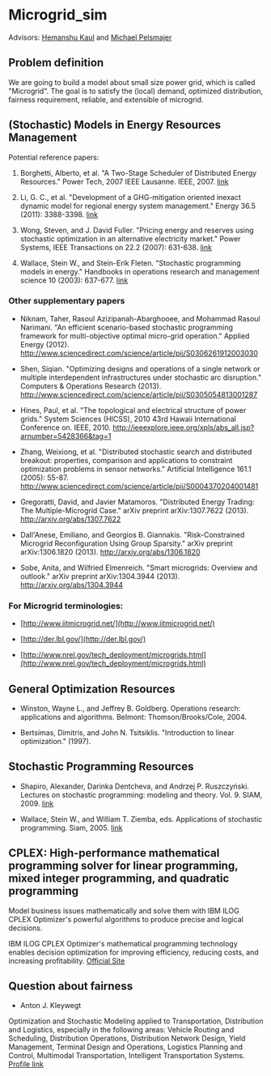 # Microgrid_sim

Advisors: [Hemanshu Kaul](http://iit.edu/csl/am/faculty/kaul_hemanshu.shtml) and [Michael Pelsmajer](http://iit.edu/csl/am/faculty/pelsmajer_michael.shtml)

## Problem definition

We are going to build a model about small size power grid, which is called "Microgrid". The goal is to satisfy the (local) demand, optimized distribution, fairness requirement, reliable, and extensible of microgrid.

## (Stochastic) Models in Energy Resources Management

Potential reference papers:

1. Borghetti, Alberto, et al. "A Two-Stage Scheduler of Distributed Energy Resources." Power Tech, 2007 IEEE Lausanne. IEEE, 2007.
	[link](http://ieeexplore.ieee.org/xpls/abs_all.jsp?arnumber=4538654)

2. Li, G. C., et al. "Development of a GHG-mitigation oriented inexact dynamic model for regional energy system management." Energy 36.5 (2011): 3388-3398.
	[link](http://www.sciencedirect.com/science/article/pii/S0360544211002040)

3. Wong, Steven, and J. David Fuller. "Pricing energy and reserves using stochastic optimization in an alternative electricity market." Power Systems, IEEE Transactions on 22.2 (2007): 631-638.
	[link](http://ieeexplore.ieee.org/xpls/abs_all.jsp?arnumber=4162624)

4. Wallace, Stein W., and Stein-Erik Fleten. "Stochastic programming models in energy." Handbooks in operations research and management science 10 (2003): 637-677.
	[link](http://www.sciencedirect.com/science/article/pii/S0927050703100102)

### Other supplementary papers

* Niknam, Taher, Rasoul Azizipanah-Abarghooee, and Mohammad Rasoul Narimani. "An efficient scenario-based stochastic programming framework for multi-objective optimal micro-grid operation." Applied Energy (2012).
	http://www.sciencedirect.com/science/article/pii/S0306261912003030

* Shen, Siqian. "Optimizing designs and operations of a single network or multiple interdependent infrastructures under stochastic arc disruption." Computers & Operations Research (2013).
	http://www.sciencedirect.com/science/article/pii/S0305054813001287

* Hines, Paul, et al. "The topological and electrical structure of power grids." System Sciences (HICSS), 2010 43rd Hawaii International Conference on. IEEE, 2010.
	http://ieeexplore.ieee.org/xpls/abs_all.jsp?arnumber=5428366&tag=1

* Zhang, Weixiong, et al. "Distributed stochastic search and distributed breakout: properties, comparison and applications to constraint optimization problems in sensor networks." Artificial Intelligence 161.1 (2005): 55-87.
	http://www.sciencedirect.com/science/article/pii/S0004370204001481

* Gregoratti, David, and Javier Matamoros. "Distributed Energy Trading: The Multiple-Microgrid Case." arXiv preprint arXiv:1307.7622 (2013).
	http://arxiv.org/abs/1307.7622

* Dall'Anese, Emiliano, and Georgios B. Giannakis. "Risk-Constrained Microgrid Reconfiguration Using Group Sparsity." arXiv preprint arXiv:1306.1820 (2013).
	http://arxiv.org/abs/1306.1820

* Sobe, Anita, and Wilfried Elmenreich. "Smart microgrids: Overview and outlook." arXiv preprint arXiv:1304.3944 (2013).
	http://arxiv.org/abs/1304.3944

### For Microgrid terminologies:

* [http://www.iitmicrogrid.net/](http://www.iitmicrogrid.net/)

* [http://der.lbl.gov/](http://der.lbl.gov/)

* [http://www.nrel.gov/tech_deployment/microgrids.html](http://www.nrel.gov/tech_deployment/microgrids.html)

## General Optimization Resources

* Winston, Wayne L., and Jeffrey B. Goldberg. Operations research: applications and algorithms. Belmont: Thomson/Brooks/Cole, 2004. 

* Bertsimas, Dimitris, and John N. Tsitsiklis. "Introduction to linear optimization." (1997).

## Stochastic Programming Resources

* Shapiro, Alexander, Darinka Dentcheva, and Andrzej P. Ruszczyński. Lectures on stochastic programming: modeling and theory. Vol. 9. SIAM, 2009. 
	[link](http://www2.isye.gatech.edu/people/faculty/Alex_Shapiro/SPbook.pdf)

* Wallace, Stein W., and William T. Ziemba, eds. Applications of stochastic programming. Siam, 2005.
	[link](http://books.google.com/books?hl=en&lr=&id=KAI0jsuyDPsC&oi=fnd&pg=PR1&dq=application+of+stochastic+programming&ots=RQ-W_C5dbl&sig=W55SVosukgR_QlsBgyL244LW1EI#v=onepage&q=application%20of%20stochastic%20programming&f=false)

## CPLEX: High-performance mathematical programming solver for linear programming, mixed integer programming, and quadratic programming

Model business issues mathematically and solve them with IBM ILOG CPLEX Optimizer's powerful algorithms to produce precise and logical decisions.

IBM ILOG CPLEX Optimizer's mathematical programming technology enables decision optimization for improving efficiency, reducing costs, and increasing profitability.
[Official Site](http://www-01.ibm.com/software/commerce/optimization/cplex-optimizer/)

## Question about fairness

* Anton J. Kleywegt

Optimization and Stochastic Modeling applied to Transportation, Distribution and Logistics, especially in the following areas: Vehicle Routing and Scheduling, Distribution Operations, Distribution Network Design, Yield Management, Terminal Design and Operations, Logistics Planning and Control, Multimodal Transportation, Intelligent Transportation Systems.
[Profile link](http://www2.isye.gatech.edu/~anton/)


